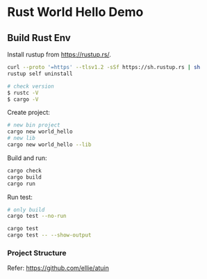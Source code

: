 # Rust World Hello Demo

## Build Rust Env

Install rustup from <https://rustup.rs/>.

```sh
curl --proto '=https' --tlsv1.2 -sSf https://sh.rustup.rs | sh
rustup self uninstall

# check version
$ rustc -V
$ cargo -V
```

Create project:

```sh
# new bin project
cargo new world_hello
# new lib
cargo new world_hello --lib
```

Build and run:

```sh
cargo check
cargo build
cargo run
```

Run test:

```sh
# only build
cargo test --no-run

cargo test
cargo test -- --show-output
```

### Project Structure

Refer: <https://github.com/ellie/atuin>

